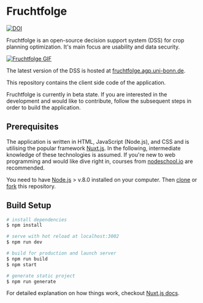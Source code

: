 # Fruchtfolge
[![DOI](https://zenodo.org/badge/173977199.svg)](https://zenodo.org/badge/latestdoi/173977199)

Fruchtfolge is an open-source decision support system (DSS) for crop planning optimization. It's main focus are usability and data security.

[![Fruchtfolge GIF](https://chrispahm.github.io/assets/fruchtfolge.gif)](http://fruchtfolge.agp.uni-bonn.de)

The latest version of the DSS is hosted at [fruchtfolge.agp.uni-bonn.de](http://fruchtfolge.agp.uni-bonn.de).

This repository contains the client side code of the application.

Fruchtfolge is currently in beta state.
If you are interested in the development and would like to contribute, follow the subsequent steps in order to build the application.

## Prerequisites
The application is written in HTML, JavaScript (Node.js), and CSS and is utilising the popular framework [Nuxt.js](https://github.com/nuxt/nuxt.js).
In the following, intermediate knowledge of these technologies is assumed.
If you're new to web programming and would like dive right in, courses from [nodeschool.io](https://nodeschool.io/#workshopper-list) are recommended.

You need to have [Node.js](https://nodejs.org/en/) > v.8.0 installed on your computer.
Then [clone](https://help.github.com/articles/cloning-a-repository/) or [fork](https://help.github.com/articles/fork-a-repo/) this repository.

## Build Setup

``` bash
# install dependencies
$ npm install

# serve with hot reload at localhost:3002
$ npm run dev

# build for production and launch server
$ npm run build
$ npm start

# generate static project
$ npm run generate
```

For detailed explanation on how things work, checkout [Nuxt.js docs](https://nuxtjs.org).
